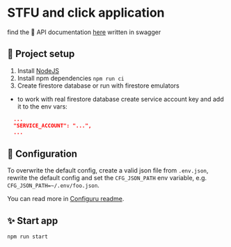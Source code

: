 # STFU and click application

find the 📝 API documentation [here](./docs/api/openapi.yaml) written in swagger

## 👷 Project setup
1. Install [NodeJS](https://nodejs.org/en/download/)
2. Install npm dependencies `npm run ci`
3. Create firestore database or run with firestore emulators
  - to work with real firestore database create service account key and add it to the env vars:
  ```json
    ...
    "SERVICE_ACCOUNT": "...",
    ...
  ```

## 🔧 Configuration

To overwrite the default config, create a valid json file from `.env.json`, rewrite the default config and set the `CFG_JSON_PATH` env variable, e.g. `CFG_JSON_PATH=~/.env/foo.json`.

You can read more in [Configuru readme](https://github.com/AckeeCZ/configuru).

## ✨ Start app
`npm run start`
